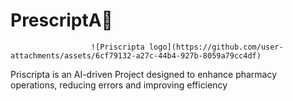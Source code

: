 #  PrescriptA💊
                      ![Priscripta logo](https://github.com/user-attachments/assets/6cf79132-a27c-44b4-927b-8059a79cc4df)


                         
Priscripta is an AI-driven Project designed to enhance pharmacy operations, reducing errors and improving efficiency 
